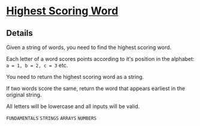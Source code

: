 # [Highest Scoring Word](https://www.codewars.com/kata/highest-scoring-word/train/python)

## Details

Given a string of words, you need to find the highest scoring word.

Each letter of a word scores points according to it's position in the alphabet: `a = 1, b = 2, c = 3` etc.

You need to return the highest scoring word as a string.

If two words score the same, return the word that appears earliest in the original string.

All letters will be lowercase and all inputs will be valid.

 `FUNDAMENTALS` `STRINGS` `ARRAYS` `NUMBERS`
 